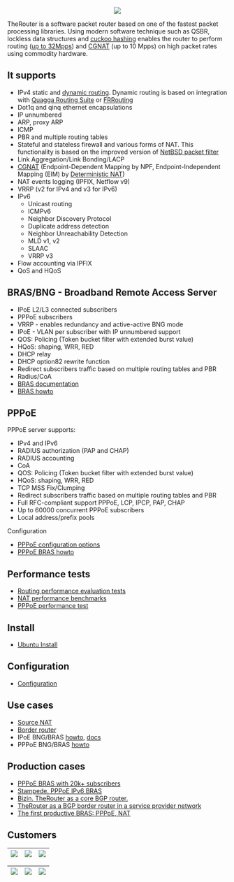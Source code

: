 <p align="center">
  <img src="http://therouter.net/images/github_header5.png" />
</p>

TheRouter is a software packet router based on one of the fastest packet processing libraries. </a> Using modern software technique such as QSBR, lockless data structures and <a href="https://github.com/efficient/libcuckoo">cuckoo hashing</a> enables the router to perform routing (<a href="https://github.com/alexk99/the_router/blob/master/routing_perf_tests.md">up to 32Mpps</a>) and <a href="https://github.com/alexk99/the_router/blob/master/conf_options2.md#deterministic-snat44">CGNAT</a> (up to 10 Mpps) on high packet rates using commodity hardware.

## It supports

 * IPv4 static and <a href="https://github.com/alexk99/the_router/blob/master/quagga_bgp.md">dynamic routing</a>. Dynamic routing is based on integration with <a href="http://www.nongnu.org/quagga">Quagga Routing Suite</a> or <a href="https://frrouting.org/">FRRouting</a>
 * Dot1q and qinq ethernet encapsulations
 * IP unnumbered 
 * ARP, proxy ARP
 * ICMP
 * PBR and multiple routing tables
 * Stateful and stateless firewall and various forms of NAT. This functionality is based 
   on the improved version of <a href="https://github.com/rmind/npf">NetBSD packet filter</a>
 * Link Aggregation/Link Bonding/LACP
 * <a href="https://github.com/alexk99/the_router/blob/master/cgnat.md#cgnat-carrier-grade-nat">CGNAT</a> (Endpoint-Dependent Mapping by NPF, Endpoint-Independent Mapping (EIM) by <a href="https://github.com/alexk99/the_router/blob/master/conf_options2.md#deterministic-snat44">Deterministic NAT</a>)
 * NAT events logging (IPFIX, Netflow v9)
 * VRRP (v2 for IPv4 and v3 for IPv6)
 * IPv6
 	- Unicast routing
	- ICMPv6
	- Neighbor Discovery Protocol
	- 	Duplicate address detection
  	-	Neighbor Unreachability Detection
	- MLD v1, v2
	- SLAAC
	- VRRP v3
 * Flow accounting via IPFIX
 * QoS and HQoS

## BRAS/BNG - Broadband Remote Access Server  

 * IPoE L2/L3 connected subscribers
 * PPPoE subscribers
 * VRRP - enables redundancy and active-active BNG mode
 * IPoE - VLAN per subscriber with IP unnumbered support
 * QOS: Policing (Token bucket filter with extended burst value)
 * HQoS: shaping, WRR, RED
 * DHCP relay
 * DHCP option82 rewrite function
 * Redirect subscribers traffic based on multiple routing tables and PBR
 * Radius/CoA
 * <a href="https://github.com/alexk99/the_router/blob/master/bras/subsriber_management_eng.md">BRAS documentation</a>
 * <a href="https://github.com/alexk99/the_router/blob/master/bras/bras_howto_eng.md">BRAS howto</a>

## PPPoE

PPPoE server supports:
  
 * IPv4 and IPv6
 * RADIUS authorization (PAP and CHAP)
 * RADIUS accounting
 * CoA
 * QOS: Policing (Token bucket filter with extended burst value)
 * HQoS: shaping, WRR, RED
 * TCP MSS Fix/Clumping
 * Redirect subscribers traffic based on multiple routing tables and PBR
 * Full RFC-compliant support PPPoE, LCP, IPCP, PAP, CHAP
 * Up to 60000 concurrent PPPoE subscribers
 * Local address/prefix pools

Configuration

 * <a href="https://github.com/alexk99/the_router/blob/master/conf_options2.md#pppoe-subscribers">PPPoE configuration options</a>
 * <a href="https://github.com/alexk99/the_router/blob/master/bras/pppoe_bras_howto_eng.md">PPPoE BRAS howto</a>

## Performance tests

 * <a href="https://github.com/alexk99/the_router/blob/master/routing_perf_tests.md">Routing performance evaluation tests</a>
 * <a href="https://github.com/alexk99/the_router/blob/master/source_nat.md">NAT performance benchmarks</a>
 * <a href="https://github.com/alexk99/the_router/blob/master/pppoe_perf_tests.md">PPPoE performance test</a>

## Install

 * <a href="https://github.com/alexk99/the_router/blob/master/ubuntu_install_dpdk18.md">Ubuntu Install</a>

## Configuration

 * <a href="https://github.com/alexk99/the_router/blob/master/conf_options2.md">Configuration</a>

## Use cases

 * <a href="https://github.com/alexk99/the_router/blob/master/source_nat.md">Source NAT</a>
 * <a href="https://github.com/alexk99/the_router/blob/master/border_bgp_service_provider_1.md">Border router</a>
 * IPoE BNG/BRAS <a href="https://github.com/alexk99/the_router/blob/master/bras/bras_howto_eng.md">howto</a>, 
 <a href="https://github.com/alexk99/the_router/blob/master/bras/subsriber_management_eng.md">docs</a>
 * PPPoE BNG/BRAS <a href="https://github.com/alexk99/the_router/blob/master/bras/pppoe_bras_howto_eng.md">howto</a>

## Production cases
 * <a href="https://github.com/alexk99/the_router/blob/master/production/bro_ant/ipv4_pppoe_bras.md">PPPoE BRAS with 20k+ subscribers</a>
 * <a href="https://github.com/alexk99/the_router/blob/master/production/stampede/stampede_ipv6_pppoe_bras.md">Stampede. PPPoE IPv6 BRAS</a>
 * <a href="https://github.com/alexk99/the_router/blob/master/bizin_eng.md">Bizin. TheRouter as a core BGP router.</a>
 * <a href="https://github.com/alexk99/the_router/blob/master/border_bgp_service_provider_1.md">TheRouter as a BGP border router in a service provider network</a>
 * <a href="https://github.com/alexk99/the_router/blob/master/ash_pppoe_nat_isp.md">The first productive BRAS: PPPoE, NAT</a>
 
## Customers

| <a href="https://www.cloudbit.ch/"><img src="http://therouter.net/images/customers/cloudbit_250_130.png" /></a> | <a href="https://innofield.com/"><img src="http://therouter.net/images/customers/innofield_250_130.png" /></a> | <a href="https://interra.ru/"><img src="http://therouter.net/images/customers/interra_250_130.png" /></a> |
| -- | -- | -- |

| <a href="https://inetvl.ru"><img src="http://therouter.net/images/customers/atk_logo_250_130.png" /></a> | <a href="https://www.smbits.com.br/"><img src="http://therouter.net/images/customers/smbits_250_130.png" /></a> | <a href="http://www.stampedecom.in/"><img src="http://therouter.net/images/customers/stampede.png" /></a> |
| -- | -- | -- |

